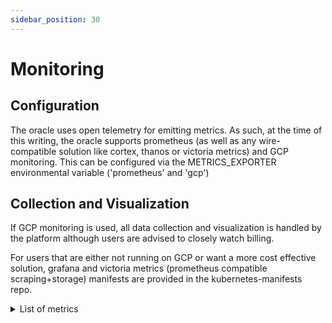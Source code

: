 ```yaml
---
sidebar_position: 30
---
```


# Monitoring

## Configuration

The oracle uses open telemetry for emitting metrics. As such, at the time of this writing, the oracle supports prometheus (as well as any wire-compatible solution like cortex, thanos or victoria metrics) and GCP monitoring. This can be configured via the METRICS_EXPORTER environmental variable ('prometheus' and 'gcp')

## Collection and Visualization

If GCP monitoring is used, all data collection and visualization is handled by the platform although users are advised to closely watch billing.

For users that are either not running on GCP or want a more cost effective solution, grafana and victoria metrics (prometheus compatible scraping+storage) manifests are provided in the kubernetes-manifests repo.

<details><summary>List of metrics</summary>

 <table>
  <tr>
    <th>Metric Name</th>
    <th>Description</th>
  </tr>
  <tr>
    <td>switchboard_aggregator_variance</td>
    <td>the ratio between the largest and smallest value from all aggregated responses for a given job</td>
  </tr>
  <tr>
    <td>switchboard_heartbeat_failure_total</td>
    <td>a counter for every time there is a heartbeat failure</td>
  </tr>
  <tr>
    <td>switchboard_job_failure_total</td>
    <td>a counter for every time there is a job failure</td>
  </tr>
  <tr>
    <td>switchboard_job_success_total</td>
    <td>a counter for every time there is a sucessful completion of a job</td>
  </tr>
  <tr>
    <td>switchboard_job_posting_total</td>
    <td>a counter for every time there is a job posting</td>
  </tr>
  <tr>
    <td>switchboard_log_age</td>
    <td>a value recorder for the age of the job logs when processed</td>
  </tr>
  <tr>
    <td>switchboard_node_aggregation_insufficient_responses_total</td>
    <td>a counter for every time there is an insufficient number of aggregated responses for a job</td>
  </tr>
  <tr>
    <td>switchboard_node_balance</td>
    <td>each oracle will report its balance with a label indicating the public key</td>
  </tr>
  <tr>
    <td>switchboard_save_result_failure_total</td>
    <td>a counter for the number of times an oracle is unable to commit a transaction to the blockchain</td>
  </tr>
  <tr>
   <td>scheduler_node_balance</td>
    <td>most recent balance of the scheduler wallet</td>
  </tr>

</table> 
</details>
